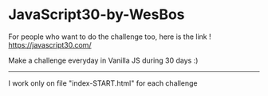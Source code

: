# JavaScript30-by-WesBos

For people who want to do the challenge too, here is the link ! https://javascript30.com/

Make a challenge everyday in Vanilla JS during 30 days :)

------------------------------------------------

I work only on file "index-START.html" for each challenge
